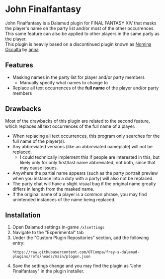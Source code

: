 # John Finalfantasy
John Finalfantasy is a Dalamud plugin for FINAL FANTASY XIV that masks the player's name on the party list and/or most of the other occurrences.
This same feature can also be applied to other players in the same party as the player.  
This plugin is heavily based on a discontinued plugin known as [Nomina Occulta](https://git.anna.lgbt/anna/NominaOcculta) by [anna](https://anna.lgbt/)

## Features
- Masking names in the party list for player and/or party members
  - Manually specify what names to change to
- Replace all text occurrences of the __full name__ of the player and/or party members

## Drawbacks
Most of the drawbacks of this plugin are related to the second feature, which replaces all text occurrences of the full name of a player.
- When replacing all text occurrences, this program only searches for the full name of the player(s).
- Any abbreviated versions (like an abbreviated nameplate) will not be replaced.
  - I could technically implement this if people are interested in this, but likely only for only first/last name abbreviated, not both, since that may cause issues.
- Anywhere the partial name appears (such as the party portrait preview when you instance into a duty with a party) will also not be replaced.
- The party chat will have a slight visual bug if the original name greatly differs in length from the masked name.
- If the original name of a player is a common phrase, you may find unintended instances of the name being replaced.

## Installation
1. Open Dalamud settings in-game `/xlsettings`
2. Navigate to the "Experimental" tab
3. Under the "Custom Plugin Repositories" section, add the following entry:
    ```
    https://raw.githubusercontent.com/OTCompa/frey-s-dalamud-plugins/refs/heads/main/plogon.json
    ```
4. Save the settings change and you may find the plugin as "John Finalfantasy" in the plugin installer.
